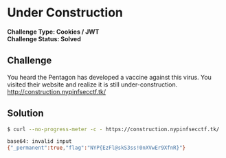# Under Construction

**Challenge Type: Cookies / JWT**  
**Challenge Status: Solved**

## Challenge
You heard the Pentagon has developed a vaccine against this virus. You visited their website and realize it is still under-construction.  
http://construction.nypinfsecctf.tk/

## Solution
```bash
$ curl --no-progress-meter -c - https://construction.nypinfsecctf.tk/ | sed -n 7p | awk -F " " '{print $7}' | base64 -d | grep -i "NYP{.*}"

base64: invalid input
{"_permanent":true,"flag":"NYP{EzFl@skS3ss!0nXVwEr9XfnR}"}
```
